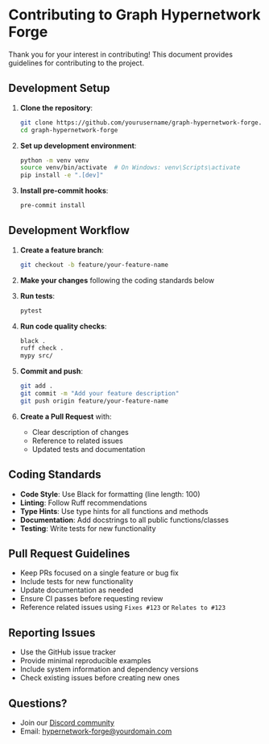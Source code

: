 # Contributing to Graph Hypernetwork Forge

Thank you for your interest in contributing! This document provides guidelines for contributing to the project.

## Development Setup

1. **Clone the repository**:
   ```bash
   git clone https://github.com/yourusername/graph-hypernetwork-forge.git
   cd graph-hypernetwork-forge
   ```

2. **Set up development environment**:
   ```bash
   python -m venv venv
   source venv/bin/activate  # On Windows: venv\Scripts\activate
   pip install -e ".[dev]"
   ```

3. **Install pre-commit hooks**:
   ```bash
   pre-commit install
   ```

## Development Workflow

1. **Create a feature branch**:
   ```bash
   git checkout -b feature/your-feature-name
   ```

2. **Make your changes** following the coding standards below

3. **Run tests**:
   ```bash
   pytest
   ```

4. **Run code quality checks**:
   ```bash
   black .
   ruff check .
   mypy src/
   ```

5. **Commit and push**:
   ```bash
   git add .
   git commit -m "Add your feature description"
   git push origin feature/your-feature-name
   ```

6. **Create a Pull Request** with:
   - Clear description of changes
   - Reference to related issues
   - Updated tests and documentation

## Coding Standards

- **Code Style**: Use Black for formatting (line length: 100)
- **Linting**: Follow Ruff recommendations
- **Type Hints**: Use type hints for all functions and methods
- **Documentation**: Add docstrings to all public functions/classes
- **Testing**: Write tests for new functionality

## Pull Request Guidelines

- Keep PRs focused on a single feature or bug fix
- Include tests for new functionality
- Update documentation as needed
- Ensure CI passes before requesting review
- Reference related issues using `Fixes #123` or `Relates to #123`

## Reporting Issues

- Use the GitHub issue tracker
- Provide minimal reproducible examples
- Include system information and dependency versions
- Check existing issues before creating new ones

## Questions?

- Join our [Discord community](https://discord.gg/your-invite)
- Email: hypernetwork-forge@yourdomain.com